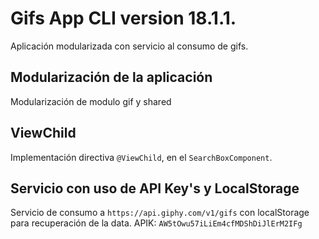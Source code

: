 # Gifs App CLI version 18.1.1.

Aplicación modularizada con servicio al consumo de gifs.

## Modularización de la aplicación

Modularización de modulo gif y shared

## ViewChild

Implementación directiva `@ViewChild`, en el `SearchBoxComponent`.

## Servicio con uso de API Key's y LocalStorage

Servicio de consumo a `https://api.giphy.com/v1/gifs` con localStorage para recuperación de la data. APIK: `AW5tOwu57iLiEm4cfMDShDiJlErM2IFg`
